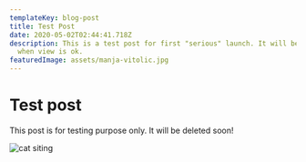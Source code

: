 ```yaml
---
templateKey: blog-post
title: Test Post
date: 2020-05-02T02:44:41.718Z
description: This is a test post for first "serious" launch. It will be deleted
  when view is ok.
featuredImage: assets/manja-vitolic.jpg
---
```

# Test post

This post is for testing purpose only. It will be deleted soon!

![cat siting](assets/manja-vitolic.jpg)